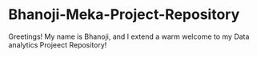 # Bhanoji-Meka-Project-Repository

Greetings! My name is Bhanoji, and I extend a warm welcome to my Data analytics Projeect Repository!
